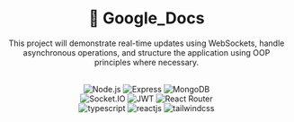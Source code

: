 <div align="center">
  <div>
    <h1>📄 Google_Docs</h1>
    <p>
    This project will demonstrate real-time updates using WebSockets, handle asynchronous operations,
    and structure the application using OOP principles where necessary.
    </p>
    <br>
    <img src="https://img.shields.io/badge/-Node.js-black?style=for-the-badge&logoColor=white&logo=node.js&color=339933" alt="Node.js" />
    <img src="https://img.shields.io/badge/-Express-black?style=for-the-badge&logoColor=white&logo=express&color=000000" alt="Express" />
    <img src="https://img.shields.io/badge/-MongoDB-black?style=for-the-badge&logoColor=white&logo=mongodb&color=47A248" alt="MongoDB" /> 
    <br/>
    <img src="https://img.shields.io/badge/-Socket.IO-black?style=for-the-badge&logoColor=white&logo=socket.io&color=010101" alt="Socket.IO" />
    <img src="https://img.shields.io/badge/-JWT-black?style=for-the-badge&logoColor=white&logo=json-web-tokens&color=000000" alt="JWT" />
    <img src="https://img.shields.io/badge/-React_Router-black?style=for-the-badge&logoColor=white&logo=react-router&color=CA4245" alt="React Router" />
    <br/>
    <img src="https://img.shields.io/badge/-TypeScript-black?style=for-the-badge&logoColor=white&logo=typescript&color=3178C6" alt="typescript" />
    <img src="https://shields.io/badge/react-black?logo=react&style=for-the-badge" alt="reactjs" />
    <img src="https://img.shields.io/badge/-Tailwind_CSS-black?style=for-the-badge&logoColor=white&logo=tailwindcss&color=06B6D4" alt="tailwindcss" />
  </div>
</div>
